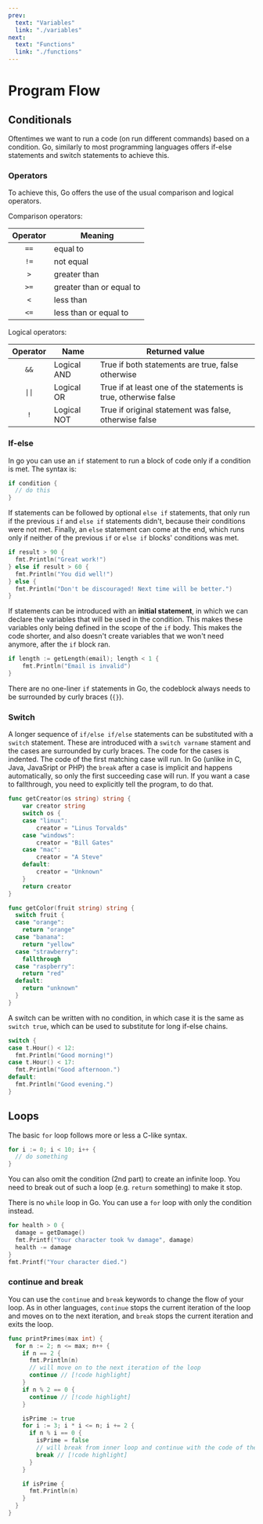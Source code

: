 ```yaml
---
prev:
  text: "Variables"
  link: "./variables"
next:
  text: "Functions"
  link: "./functions"
---
```


# Program Flow

## Conditionals

Oftentimes we want to run a code (on run different commands) based on a condition. Go, similarly to most programming languages offers if-else statements and switch statements to achieve this.

### Operators

To achieve this, Go offers the use of the usual comparison and logical operators.

Comparison operators:

| Operator | Meaning                  |
| :------: | ------------------------ |
|   `==`   | equal to                 |
|   `!=`   | not equal                |
|   `>`    | greater than             |
|   `>=`   | greater than or equal to |
|   `<`    | less than                |
|   `<=`   | less than or equal to    |

Logical operators:

| Operator | Name        | Returned value                                                  |
| :------: | ----------- | --------------------------------------------------------------- |
|   `&&`   | Logical AND | True if both statements are true, false otherwise               |
|  `\|\|`  | Logical OR  | True if at least one of the statements is true, otherwise false |
|   `!`    | Logical NOT | True if original statement was false, otherwise false           |

### If-else

In go you can use an `if` statement to run a block of code only if a condition is met. The syntax is:

```go
if condition {
  // do this
}
```

If statements can be followed by optional `else if` statements, that only run if the previous `if` and `else if` statements didn't, because their conditions were not met. Finally, an `else` statement can come at the end, which runs only if neither of the previous `if` or `else if` blocks' conditions was met.

```go
if result > 90 {
  fmt.Println("Great work!")
} else if result > 60 {
  fmt.Println("You did well!")
} else {
  fmt.Println("Don't be discouraged! Next time will be better.")
}
```

If statements can be introduced with an **initial statement**, in which we can declare the variables that will be used in the condition. This makes these variables only being defined in the scope of the `if` body. This makes the code shorter, and also doesn't create variables that we won't need anymore, after the `if` block ran.

```go
if length := getLength(email); length < 1 {
    fmt.Println("Email is invalid")
}
```

There are no one-liner `if` statements in Go, the codeblock always needs to be surrounded by curly braces (`{}`).

### Switch

A longer sequence of `if/else if/else` statements can be substituted with a `switch` statement. These are introduced with a `switch varname` stament and the cases are surrounded by curly braces. The code for the cases is indented. The code of the first matching case will run. In Go (unlike in C, Java, JavaSript or PHP) the `break` after a case is implicit and happens automatically, so only the first succeeding case will run. If you want a case to fallthrough, you need to explicitly tell the program, to do that.

```go
func getCreator(os string) string {
    var creator string
    switch os {
    case "linux":
        creator = "Linus Torvalds"
    case "windows":
        creator = "Bill Gates"
    case "mac":
        creator = "A Steve"
    default:
        creator = "Unknown"
    }
    return creator
}

func getColor(fruit string) string {
  switch fruit {
  case "orange":
    return "orange"
  case "banana":
    return "yellow"
  case "strawberry":
    fallthrough
  case "raspberry":
    return "red"
  default:
    return "unknown"
  }
}
```

A switch can be written with no condition, in which case it is the same as `switch true`, which can be used to substitute for long if-else chains.

```go
switch {
case t.Hour() < 12:
  fmt.Println("Good morning!")
case t.Hour() < 17:
  fmt.Println("Good afternoon.")
default:
  fmt.Println("Good evening.")
}
```

## Loops

The basic `for` loop follows more or less a C-like syntax.

```go
for i := 0; i < 10; i++ {
  // do something
}
```

You can also omit the condition (2nd part) to create an infinite loop. You need to break out of such a loop (e.g. `return` something) to make it stop.

There is no `while` loop in Go. You can use a `for` loop with only the condition instead.

```go
for health > 0 {
  damage = getDamage()
  fmt.Printf("Your character took %v damage", damage)
  health -= damage
}
fmt.Printf("Your character died.")
```

### continue and break

You can use the `continue` and `break` keywords to change the flow of your loop. As in other languages, `continue` stops the current iteration of the loop and moves on to the next iteration, and `break` stops the current iteration and exits the loop.

```go
func printPrimes(max int) {
  for n := 2; n <= max; n++ {
    if n == 2 {
      fmt.Println(n)
      // will move on to the next iteration of the loop
      continue // [!code highlight]
    }
    if n % 2 == 0 {
      continue // [!code highlight]
    }

    isPrime := true
    for i := 3; i * i <= n; i += 2 {
      if n % i == 0 {
        isPrime = false
        // will break from inner loop and continue with the code of the outer loop
        break // [!code highlight]
      }
    }

    if isPrime {
      fmt.Println(n)
    }
  }
}
```
